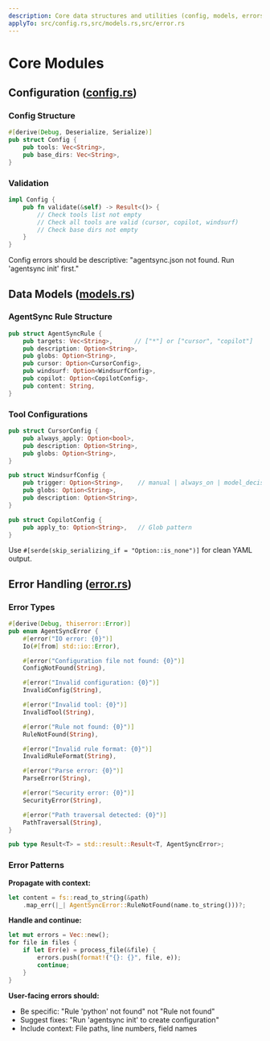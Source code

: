 ```yaml
---
description: Core data structures and utilities (config, models, errors)
applyTo: src/config.rs,src/models.rs,src/error.rs
---
```

# Core Modules

## Configuration ([config.rs](mdc:src/config.rs))

### Config Structure

```rust
#[derive(Debug, Deserialize, Serialize)]
pub struct Config {
    pub tools: Vec<String>,
    pub base_dirs: Vec<String>,
}
```

### Validation

```rust
impl Config {
    pub fn validate(&self) -> Result<()> {
        // Check tools list not empty
        // Check all tools are valid (cursor, copilot, windsurf)
        // Check base dirs not empty
    }
}
```

Config errors should be descriptive: "agentsync.json not found. Run 'agentsync init' first."

## Data Models ([models.rs](mdc:src/models.rs))

### AgentSync Rule Structure

```rust
pub struct AgentSyncRule {
    pub targets: Vec<String>,      // ["*"] or ["cursor", "copilot"]
    pub description: Option<String>,
    pub globs: Option<String>,
    pub cursor: Option<CursorConfig>,
    pub windsurf: Option<WindsurfConfig>,
    pub copilot: Option<CopilotConfig>,
    pub content: String,
}
```

### Tool Configurations

```rust
pub struct CursorConfig {
    pub always_apply: Option<bool>,
    pub description: Option<String>,
    pub globs: Option<String>,
}

pub struct WindsurfConfig {
    pub trigger: Option<String>,    // manual | always_on | model_decision | glob
    pub globs: Option<String>,
    pub description: Option<String>,
}

pub struct CopilotConfig {
    pub apply_to: Option<String>,   // Glob pattern
}
```

Use `#[serde(skip_serializing_if = "Option::is_none")]` for clean YAML output.

## Error Handling ([error.rs](mdc:src/error.rs))

### Error Types

```rust
#[derive(Debug, thiserror::Error)]
pub enum AgentSyncError {
    #[error("IO error: {0}")]
    Io(#[from] std::io::Error),

    #[error("Configuration file not found: {0}")]
    ConfigNotFound(String),

    #[error("Invalid configuration: {0}")]
    InvalidConfig(String),

    #[error("Invalid tool: {0}")]
    InvalidTool(String),

    #[error("Rule not found: {0}")]
    RuleNotFound(String),

    #[error("Invalid rule format: {0}")]
    InvalidRuleFormat(String),

    #[error("Parse error: {0}")]
    ParseError(String),

    #[error("Security error: {0}")]
    SecurityError(String),

    #[error("Path traversal detected: {0}")]
    PathTraversal(String),
}

pub type Result<T> = std::result::Result<T, AgentSyncError>;
```

### Error Patterns

**Propagate with context:**

```rust
let content = fs::read_to_string(&path)
    .map_err(|_| AgentSyncError::RuleNotFound(name.to_string()))?;
```

**Handle and continue:**

```rust
let mut errors = Vec::new();
for file in files {
    if let Err(e) = process_file(&file) {
        errors.push(format!("{}: {}", file, e));
        continue;
    }
}
```

**User-facing errors should:**

- Be specific: "Rule 'python' not found" not "Rule not found"
- Suggest fixes: "Run 'agentsync init' to create configuration"
- Include context: File paths, line numbers, field names
